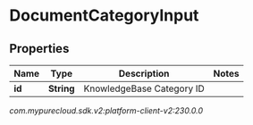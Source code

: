 # DocumentCategoryInput


## Properties

| Name | Type | Description | Notes |
| ------------ | ------------- | ------------- | ------------- |
| **id** | **String** | KnowledgeBase Category ID |  |




_com.mypurecloud.sdk.v2:platform-client-v2:230.0.0_
